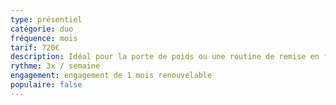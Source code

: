 ```yaml
---
type: présentiel
catégorie: duo
fréquence: mois
tarif: 720€
description: Idéal pour la porte de poids ou une routine de remise en forme.
rythme: 3x / semaine
engagement: engagement de 1 mois renouvelable
populaire: false
---
```

